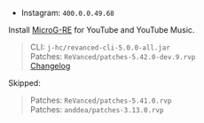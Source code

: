 - Instagram: `400.0.0.49.68`  

Install [MicroG-RE](https://github.com/WSTxda/MicroG-RE/releases) for YouTube and YouTube Music.
  
> CLI: `j-hc/revanced-cli-5.0.0-all.jar`  
> Patches: `ReVanced/patches-5.42.0-dev.9.rvp`  
> [Changelog](https://github.com/ReVanced/revanced-patches/releases/tag/v5.42.0-dev.9)  

Skipped:  
> Patches: `ReVanced/patches-5.41.0.rvp`  
> Patches: `anddea/patches-3.13.0.rvp`    
